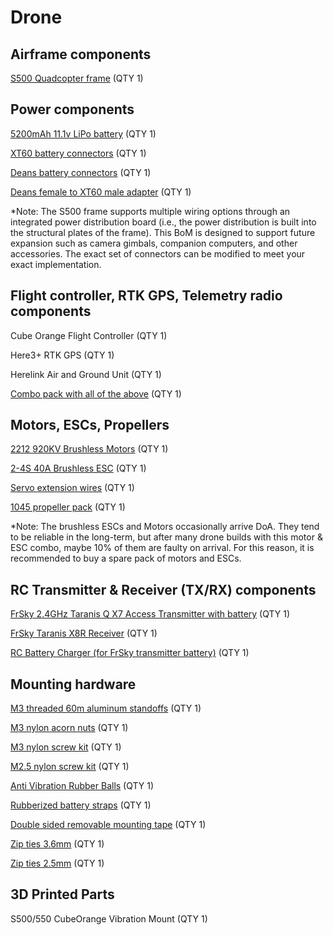 # Drone
## Airframe components
[S500 Quadcopter frame](https://www.amazon.com/dp/B01N0AX1MZ?_encoding=UTF8&psc=1&ref_=cm_sw_r_cp_ud_dp_3EBSD9N5RH0X0F3YQ54M) (QTY 1)

## Power components
[5200mAh 11.1v LiPo battery](https://a.co/d/6rPRNIA) (QTY 1)

[XT60 battery connectors](https://a.co/d/amNlAyu) (QTY 1)

[Deans battery connectors](https://www.amazon.com/dp/B07PY5HRB5?_encoding=UTF8&psc=1&ref_=cm_sw_r_cp_ud_dp_42JSB0MYEBG7VT80R2FB) (QTY 1)

[Deans female to XT60 male adapter](https://a.co/d/5JDpXND) (QTY 1)

*Note: The S500 frame supports multiple wiring options through an integrated power distribution board (i.e., the power distribution is built into the structural plates of the frame). This BoM is designed to support future expansion such as camera gimbals, companion computers, and other accessories. The exact set of connectors can be modified to meet your exact implementation.


## Flight controller, RTK GPS, Telemetry radio components

Cube Orange Flight Controller (QTY 1)

Here3+ RTK GPS (QTY 1)

Herelink Air and Ground Unit (QTY 1)

[Combo pack with all of the above](https://irlock.com/collections/combos/products/cube-orange-w-here3-rfd900x-us-telemetry-set) (QTY 1)

## Motors, ESCs, Propellers
[2212 920KV Brushless Motors](https://www.amazon.com/dp/B075DD16LK?_encoding=UTF8&psc=1&ref_=cm_sw_r_cp_ud_dp_5F3DHQV6FFX43MVR2MWD) (QTY 1)

[2-4S 40A Brushless ESC](https://www.amazon.com/dp/B09G5S9YYG?_encoding=UTF8&psc=1&ref_=cm_sw_r_cp_ud_dp_60P1MTQ4X0JFFXFEZADM) (QTY 1)

[Servo extension wires](https://www.amazon.com/dp/B01N77RTP7?_encoding=UTF8&psc=1&ref_=cm_sw_r_cp_ud_dp_YJKR8H5K1PNJS36T21A5) (QTY 1)

[1045 propeller pack](https://www.amazon.com/dp/B0823NNTKD?psc=1&ref=ppx_yo2ov_dt_b_product_details) (QTY 1)

*Note: The brushless ESCs and Motors occasionally arrive DoA. They tend to be reliable in the long-term, but after many drone builds with this motor & ESC combo, maybe 10% of them are faulty on arrival. For this reason, it is recommended to buy a spare pack of motors and ESCs.


## RC Transmitter & Receiver (TX/RX) components

[FrSky 2.4GHz Taranis Q X7 Access Transmitter with battery](https://a.co/d/36T3zcM) (QTY 1)

[FrSky Taranis X8R Receiver](https://a.co/d/5CYxAME) (QTY 1)

[RC Battery Charger (for FrSky transmitter battery)](https://a.co/d/1Exlshi) (QTY 1)

## Mounting hardware
[M3 threaded 60m aluminum standoffs](https://www.amazon.com/dp/B07MSCPVYH?_encoding=UTF8&psc=1&ref_=cm_sw_r_cp_ud_dp_8RPPTX204W4CNYV37YKD) (QTY 1)

[M3 nylon acorn nuts](https://www.amazon.com/dp/B07DQNCYYR?_encoding=UTF8&psc=1&ref_=cm_sw_r_cp_ud_dp_P69ERDQRRXZTRMGCP8F0) (QTY 1)

[M3 nylon screw kit](https://a.co/d/0iIYyOF) (QTY 1)

[M2.5 nylon screw kit](https://a.co/d/ee16qA0) (QTY 1)

[Anti Vibration Rubber Balls](https://www.amazon.com/dp/B073LPTHCL?_encoding=UTF8&psc=1&ref_=cm_sw_r_cp_ud_dp_WQJ314N7MB5YKV9JEKTD) (QTY 1)

[Rubberized battery straps](https://a.co/d/70QMaeb) (QTY 1)

[Double sided removable mounting tape](https://a.co/d/fiZDj8U) (QTY 1)

[Zip ties 3.6mm](https://a.co/d/eXtMxMU) (QTY 1)

[Zip ties 2.5mm](https://a.co/d/6hFeIbc) (QTY 1)

## 3D Printed Parts
S500/550 CubeOrange Vibration Mount (QTY 1)

